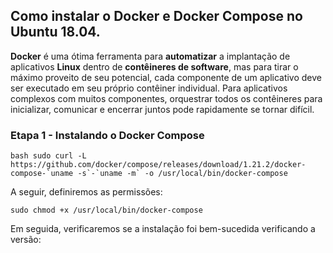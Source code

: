 ## Como instalar o Docker e Docker Compose no Ubuntu 18.04.

**Docker** é uma ótima ferramenta para **automatizar** a implantação de aplicativos **Linux** dentro de **contêineres de software**, mas para tirar o máximo proveito de seu potencial, cada componente de um aplicativo deve ser executado em seu próprio contêiner individual. Para aplicativos complexos com muitos componentes, orquestrar todos os contêineres para inicializar, comunicar e encerrar juntos pode rapidamente se tornar difícil.

### Etapa 1 - Instalando o Docker Compose

```bash sudo curl -L https://github.com/docker/compose/releases/download/1.21.2/docker-compose-`uname -s`-`uname -m` -o /usr/local/bin/docker-compose ```

A seguir, definiremos as permissões:

```sudo chmod +x /usr/local/bin/docker-compose```

Em seguida, verificaremos se a instalação foi bem-sucedida verificando a versão:

``` ```
